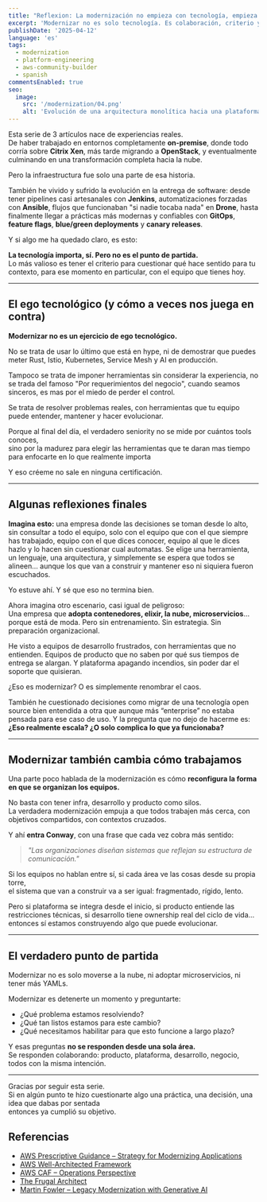 ```yaml
---
title: "Reflexion: La modernización no empieza con tecnología, empieza con criterio"
excerpt: 'Modernizar no es solo tecnología. Es colaboración, criterio y humildad técnica. Reflexiones reales desde la trinchera de plataforma'.
publishDate: '2025-04-12'
language: 'es'
tags:
  - modernization
  - platform-engineering
  - aws-community-builder
  - spanish
commentsEnabled: true
seo:
  image:
    src: '/modernization/04.png'
    alt: 'Evolución de una arquitectura monolítica hacia una plataforma moderna'
---
```


Esta serie de 3 artículos nace de experiencias reales.  
De haber trabajado en entornos completamente **on-premise**, donde todo corría sobre **Citrix Xen**, más tarde migrando a **OpenStack**, y eventualmente culminando en una transformación completa hacia la nube.

Pero la infraestructura fue solo una parte de esa historia.

También he vivido y sufrido la evolución en la entrega de software: desde tener pipelines casi artesanales con **Jenkins**, automatizaciones forzadas con **Ansible**, 
flujos que funcionaban "si nadie tocaba nada" en **Drone**, hasta finalmente llegar a prácticas más modernas y confiables con **GitOps**, **feature flags**, **blue/green deployments** y **canary releases**.

Y si algo me ha quedado claro, es esto:  

**La tecnología importa, sí. Pero no es el punto de partida.**  
Lo más valioso es tener el criterio para cuestionar qué hace sentido para tu contexto, para ese momento en particular, con el equipo que tienes hoy.

---

## El ego tecnológico (y cómo a veces nos juega en contra)

**Modernizar no es un ejercicio de ego tecnológico.**

No se trata de usar lo último que está en hype, ni de demostrar que puedes meter Rust, Istio, Kubernetes, Service Mesh y AI en producción.

Tampoco se trata de imponer herramientas sin considerar la experiencia, no se trada del famoso "Por requerimientos del negocio", cuando seamos sinceros, es mas por el miedo de perder el control.

Se trata de resolver problemas reales, con herramientas que tu equipo puede entender, mantener y hacer evolucionar.

Porque al final del día, el verdadero seniority no se mide por cuántos tools conoces,  
sino por la madurez para elegir las herramientas que te daran mas tiempo para enfocarte en lo que realmente importa

Y eso créeme no sale en ninguna certificación.

---

## Algunas reflexiones finales

**Imagina esto:** una empresa donde las decisiones se toman desde lo alto, sin consultar a todo el equipo, solo con el equipo que con el que siempre has trabajado, equipo con el que dices conocer, 
equipo al que le dices hazlo y lo hacen sin cuestionar cual automatas. Se elige una herramienta, un lenguaje, una arquitectura, y simplemente se espera que todos se alineen… aunque los que van a construir 
y mantener eso ni siquiera fueron escuchados.

Yo estuve ahí. Y sé que eso no termina bien.

Ahora imagina otro escenario, casi igual de peligroso:  
Una empresa que **adopta contenedores, elixir, la nube, microservicios**… porque está de moda. Pero sin entrenamiento. Sin estrategia. Sin preparación organizacional.

He visto a equipos de desarrollo frustrados, con herramientas que no entienden. Equipos de producto que no saben por qué sus tiempos de entrega se alargan. Y plataforma apagando incendios, sin poder dar el soporte que quisieran.

¿Eso es modernizar? O es simplemente renombrar el caos.

También he cuestionado decisiones como migrar de una tecnología open source bien entendida a otra que aunque más “enterprise” no estaba pensada para ese caso de uso. Y la pregunta que no dejo de hacerme es:  
**¿Eso realmente escala? ¿O solo complica lo que ya funcionaba?**

---

## Modernizar también cambia cómo trabajamos

Una parte poco hablada de la modernización es cómo **reconfigura la forma en que se organizan los equipos.**

No basta con tener infra, desarrollo y producto como silos.  
La verdadera modernización empuja a que todos trabajen más cerca, con objetivos compartidos, con contextos cruzados.

Y ahí **entra Conway**, con una frase que cada vez cobra más sentido:

> *"Las organizaciones diseñan sistemas que reflejan su estructura de comunicación."*

Si los equipos no hablan entre sí, si cada área ve las cosas desde su propia torre,  
el sistema que van a construir va a ser igual: fragmentado, rígido, lento.

Pero si plataforma se integra desde el inicio, si producto entiende las restricciones técnicas, si desarrollo tiene ownership real del ciclo de vida…  
entonces sí estamos construyendo algo que puede evolucionar.

---

## El verdadero punto de partida

Modernizar no es solo moverse a la nube, ni adoptar microservicios, ni tener más YAMLs.

Modernizar es detenerte un momento y preguntarte:

- ¿Qué problema estamos resolviendo?
- ¿Qué tan listos estamos para este cambio?
- ¿Qué necesitamos habilitar para que esto funcione a largo plazo?

Y esas preguntas **no se responden desde una sola área.**  
Se responden colaborando: producto, plataforma, desarrollo, negocio, todos con la misma intención.

---

Gracias por seguir esta serie.  
Si en algún punto te hizo cuestionarte algo una práctica, una decisión, una idea que dabas por sentada  
entonces ya cumplió su objetivo.

## Referencias

- [AWS Prescriptive Guidance – Strategy for Modernizing Applications](https://docs.aws.amazon.com/prescriptive-guidance/latest/strategy-modernizing-applications/welcome.html)
- [AWS Well-Architected Framework](https://docs.aws.amazon.com/wellarchitected/latest/framework/welcome.html)
- [AWS CAF – Operations Perspective](https://docs.aws.amazon.com/whitepapers/latest/aws-caf-operations-perspective/aws-caf-operations-perspective.html)
- [The Frugal Architect](https://thefrugalarchitect.com/laws/)
- [Martin Fowler – Legacy Modernization with Generative AI](https://martinfowler.com/articles/legacy-modernization-gen-ai.html)

